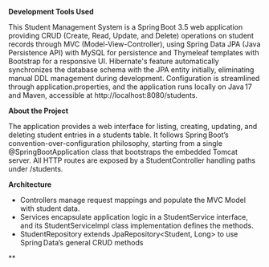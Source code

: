 **Development Tools Used**

This Student Management System is a Spring Boot 3.5 web application providing CRUD (Create, Read, Update, and Delete) operations on student records through MVC (Model-View-Controller), using Spring Data JPA (Java Persistence API) with MySQL for persistence and Thymeleaf templates with Bootstrap for a responsive UI. Hibernate's feature automatically synchronizes the database schema with the JPA entity initially, eliminating manual DDL management during development. Configuration is streamlined through application.properties, and the application runs locally on Java 17 and Maven, accessible at http://localhost:8080/students.

**About the Project**

The application provides a web interface for listing, creating, updating, and deleting student entries in a students table. It follows Spring Boot’s convention-over-configuration philosophy, starting from a single @SpringBootApplication class that bootstraps the embedded Tomcat server. All HTTP routes are exposed by a StudentController handling paths under /students.

**Architecture**

- Controllers manage request mappings and populate the MVC Model with student data.
- Services encapsulate application logic in a StudentService interface, and its StudentServiceImpl class implementation defines the methods.
- StudentRepository extends JpaRepository<Student, Long> to use Spring Data’s general CRUD methods

**
